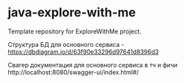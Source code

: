 # java-explore-with-me

Template repository for ExploreWithMe project.

Структура БД для основного сервиса - https://dbdiagram.io/d/63f90e33296d97641d8396d3

Свагер документация для основного сервиса в тч и фичи
http://localhost:8080/swagger-ui/index.html#/
